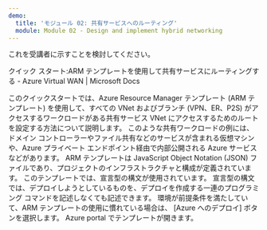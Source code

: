 ```yaml
---
demo:
  title: 'モジュール 02: 共有サービスへのルーティング'
  module: Module 02 - Design and implement hybrid networking
---
```

これを受講者に示すことを検討してください。 

クイック スタート:ARM テンプレートを使用して共有サービスにルーティングする - Azure Virtual WAN | Microsoft Docs

このクイックスタートでは、Azure Resource Manager テンプレート (ARM テンプレート) を使用して、すべての VNet およびブランチ (VPN、ER、P2S) がアクセスするワークロードがある共有サービス VNet にアクセスするためのルートを設定する方法について説明します。 このような共有ワークロードの例には、ドメイン コントローラーやファイル共有などのサービスが含まれる仮想マシンや、Azure プライベート エンドポイント経由で内部公開される Azure サービスなどがあります。
ARM テンプレートは JavaScript Object Notation (JSON) ファイルであり、プロジェクトのインフラストラクチャと構成が定義されています。 このテンプレートでは、宣言型の構文が使用されています。 宣言型の構文では、デプロイしようとしているものを、デプロイを作成する一連のプログラミング コマンドを記述しなくても記述できます。
環境が前提条件を満たしていて、ARM テンプレートの使用に慣れている場合は、 [Azure へのデプロイ] ボタンを選択します。 Azure portal でテンプレートが開きます。


